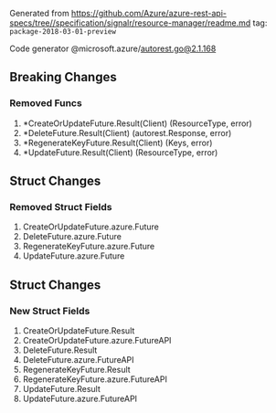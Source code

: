 Generated from https://github.com/Azure/azure-rest-api-specs/tree//specification/signalr/resource-manager/readme.md tag: `package-2018-03-01-preview`

Code generator @microsoft.azure/autorest.go@2.1.168

## Breaking Changes

### Removed Funcs

1. *CreateOrUpdateFuture.Result(Client) (ResourceType, error)
1. *DeleteFuture.Result(Client) (autorest.Response, error)
1. *RegenerateKeyFuture.Result(Client) (Keys, error)
1. *UpdateFuture.Result(Client) (ResourceType, error)

## Struct Changes

### Removed Struct Fields

1. CreateOrUpdateFuture.azure.Future
1. DeleteFuture.azure.Future
1. RegenerateKeyFuture.azure.Future
1. UpdateFuture.azure.Future

## Struct Changes

### New Struct Fields

1. CreateOrUpdateFuture.Result
1. CreateOrUpdateFuture.azure.FutureAPI
1. DeleteFuture.Result
1. DeleteFuture.azure.FutureAPI
1. RegenerateKeyFuture.Result
1. RegenerateKeyFuture.azure.FutureAPI
1. UpdateFuture.Result
1. UpdateFuture.azure.FutureAPI
